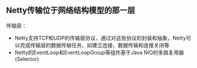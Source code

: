 ## Netty传输位于网络结构模型的那一层
传输层：
- Netty支持TCP和UDP的传输层协议，通过对这些协议的封装和抽象，Netty可以完成传输层的数据传输任务，如建立连接、数据传输和连接关闭等
- Netty的EventLoop和EventLoopGroup等组件基于Java NIO的多路复用器(Selector)
<!--stackedit_data:
eyJoaXN0b3J5IjpbLTEyNDYxODE5MjldfQ==
-->